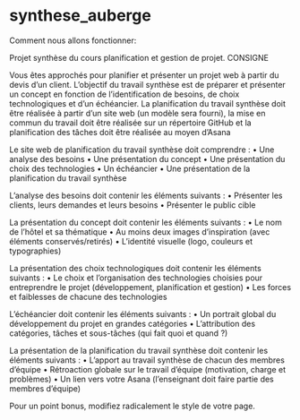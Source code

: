 # synthese_auberge

Comment nous allons fonctionner:

Projet synthèse du cours planification et gestion de projet.
CONSIGNE

Vous êtes approchés pour planifier et présenter un projet web à partir du devis d’un client. L’objectif du travail synthèse est de préparer et présenter un concept en fonction de l’identification de besoins, de choix technologiques et d’un échéancier. La planification du travail synthèse doit être réalisée à partir d’un site web (un modèle sera fourni), la mise en commun du travail doit être réalisée sur un répertoire GitHub et la planification des tâches doit être réalisée au moyen d’Asana

Le site web de planification du travail synthèse doit comprendre :
• Une analyse des besoins
• Une présentation du concept
• Une présentation du choix des technologies
• Un échéancier
• Une présentation de la planification du travail synthèse

L’analyse des besoins doit contenir les éléments suivants :
• Présenter les clients, leurs demandes et leurs besoins
• Présenter le public cible

La présentation du concept doit contenir les éléments suivants :
• Le nom de l’hôtel et sa thématique
• Au moins deux images d’inspiration (avec éléments conservés/retirés)
• L’identité visuelle (logo, couleurs et typographies)

La présentation des choix technologiques doit contenir les éléments suivants :
• Le choix et l’organisation des technologies choisies pour entreprendre le projet (développement, planification et gestion)
• Les forces et faiblesses de chacune des technologies

L’échéancier doit contenir les éléments suivants :
• Un portrait global du développement du projet en grandes catégories
• L’attribution des catégories, tâches et sous-tâches (qui fait quoi et quand ?)

La présentation de la planification du travail synthèse doit contenir les éléments suivants :
• L’apport au travail synthèse de chacun des membres d’équipe
• Rétroaction globale sur le travail d’équipe (motivation, charge et problèmes)
• Un lien vers votre Asana (l’enseignant doit faire partie des membres d’équipe)

Pour un point bonus, modifiez radicalement le style de votre page.
